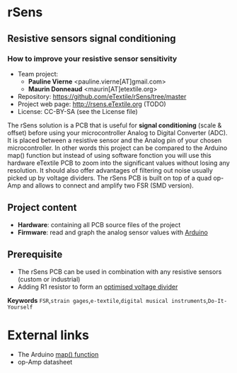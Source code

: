 # rSens
## Resistive sensors signal conditioning
### How to improve your resistive sensor sensitivity

- Team project:
    - **Pauline Vierne** <pauline.vierne[AT]gmail.com>
    - **Maurin Donneaud** <maurin[AT]etextile.org>
- Repository: https://github.com/eTextile/rSens/tree/master
- Project web page: http://rsens.eTextile.org (TODO)
- License: CC-BY-SA (see the License file)

The rSens solution is a PCB that is useful for **signal conditioning** (scale & offset) before using your microcontroller Analog to Digital Converter (ADC). It is placed between a resistive sensor and the Analog pin of your chosen microcontroller. 
In other words this project can be compared to the Arduino map() function but instead of using software fonction you will use this hardware eTextile PCB to zoom into the significant values without losing any resolution. 
It should also offer advantages of filtering out noise usually picked up by voltage dividers. 
The rSens PCB is built on top of a quad op-Amp and allows to connect and amplify two FSR (SMD version).

## Project content
- **Hardware**: containing all PCB source files of the project
- **Firmware**: read and graph the analog sensor values with [Arduino](https://www.arduino.cc/)

## Prerequisite
- The rSens PCB can be used in combination with any resistive sensors (custom or industrial)
- Adding R1 resistor to form an [optimised voltage divider](./Hardware#prerequisite)

**Keywords** `FSR`,`strain gages`,`e-textile`,`digital musical instruments`,`Do-It-Yourself`

# External links
- The Arduino [map() function](https://www.arduino.cc/reference/en/language/functions/math/map/)
- op-Amp datasheet

